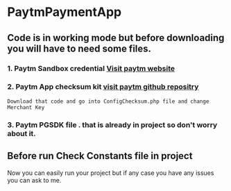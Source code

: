 # PaytmPaymentApp

## Code is in working mode but before downloading you will have to need some files.

### 1. Paytm Sandbox credential [Visit paytm website](https://business.paytm.com/payments)

### 2. Paytm App checksum kit [visit paytm github repositry](https://github.com/Paytm-Payments/Paytm_App_Checksum_Kit_PHP)
    Download that code and go into ConfigChecksum.php file and change Merchant Key    

### 3. Paytm PGSDK file . that is already in project so don't worry about it.

## Before run Check Constants file in project

Now you can easily run your project but if any case you have any issues you can ask to me.

